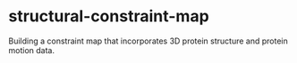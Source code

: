 # structural-constraint-map
Building a constraint map that incorporates 3D protein structure and protein motion data.
